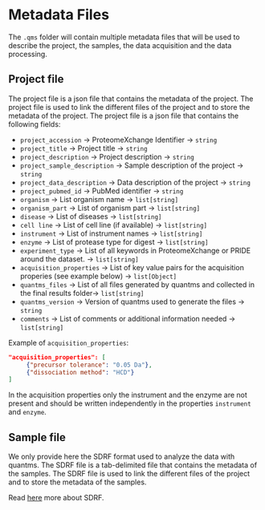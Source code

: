 # Metadata Files

The `.qms` folder will contain multiple metadata files that will be used to describe the project, the samples, the data acquisition and the data processing. 

## Project file

The project file is a json file that contains the metadata of the project. The project file is used to link the different files of the project and to store the metadata of the project. 
The project file is a json file that contains the following fields:

- `project_accession` -> ProteomeXchange Identifier -> `string`
- `project_title` -> Project title -> `string` 
- `project_description` -> Project description -> `string`
- `project_sample_description` -> Sample description of the project -> `string` 
- `project_data_description` -> Data description of the project -> `string`
- `project_pubmed_id` -> PubMed identifier -> `string`
- `organism` -> List organism name -> `list[string]`
- `organism_part` -> List of organism part -> `list[string]`
- `disease` -> List of diseases -> `list[string]`
- `cell line` -> List of cell line (if available) -> `list[string]`
- `instrument` -> List of instrument names -> `list[string]`
- `enzyme` -> List of protease type for digest -> `list[string]`
- `experiment_type` -> List of all keywords in ProteomeXchange or PRIDE around the dataset. -> `list[string]`
- `acquisition_properties` -> List of key value pairs for the acquisition properies (see example below) -> `list[Object]`
- `quantms_files` -> List of all files generated by quantms and collected in the final results folder-> `list[string]`
- `quantms_version` -> Version of quantms used to generate the files -> `string`
- `comments` -> List of comments or additional information needed -> `list[string]`

Example of `acquisition_properties`:

```json
"acquisition_properties": [
     {"precursor tolerance": "0.05 Da"},
     {"dissociation method": "HCD"}
]
```

In the acquisition properties only the instrument and the enzyme are not present and should be written independently in the properties `instrument` and `enzyme`.

## Sample file

We only provide here the SDRF format used to analyze the data with quantms. The SDRF file is a tab-delimited file that contains the metadata of the samples. 
The SDRF file is used to link the different files of the project and to store the metadata of the samples.

Read [here](https://github.com/bigbio/proteomics-sample-metadata/tree/master/sdrf-proteomics) more about SDRF. 

